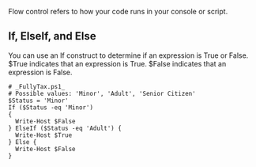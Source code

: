 Flow control refers to how your code runs in your console or script.

## If, ElseIf, and Else

You can use an If construct to determine if an expression is True or False.
$True indicates that an expression is True.
$False indicates that an expression is False.

``` pwsh
# _FullyTax.ps1_
# Possible values: 'Minor', 'Adult', 'Senior Citizen'
$Status = 'Minor'
If ($Status -eq 'Minor') 
{
  Write-Host $False
} ElseIf ($Status -eq 'Adult') {
  Write-Host $True
} Else {
  Write-Host $False
}

```